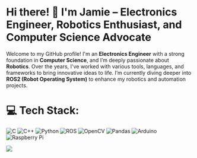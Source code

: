 # Hi there! 👋 I'm Jamie – Electronics Engineer, Robotics Enthusiast, and Computer Science Advocate

Welcome to my GitHub profile! I'm an **Electronics Engineer** with a strong foundation in **Computer Science**, and I’m deeply passionate about **Robotics**. Over the years, I've worked with various tools, languages, and frameworks to bring innovative ideas to life. I’m currently diving deeper into **ROS2 (Robot Operating System)** to enhance my robotics and automation projects.

# 💻 Tech Stack:
![C](https://img.shields.io/badge/c-%2300599C.svg?style=for-the-badge&logo=c&logoColor=white) ![C++](https://img.shields.io/badge/c++-%2300599C.svg?style=for-the-badge&logo=c%2B%2B&logoColor=white)  ![Python](https://img.shields.io/badge/python-3670A0?style=for-the-badge&logo=python&logoColor=ffdd54) ![ROS](https://img.shields.io/badge/ros-%230A0FF9.svg?style=for-the-badge&logo=ros&logoColor=white) ![OpenCV](https://img.shields.io/badge/opencv-%23white.svg?style=for-the-badge&logo=opencv&logoColor=white) ![Pandas](https://img.shields.io/badge/pandas-%23150458.svg?style=for-the-badge&logo=pandas&logoColor=white) ![Arduino](https://img.shields.io/badge/-Arduino-00979D?style=for-the-badge&logo=Arduino&logoColor=white) ![Raspberry Pi](https://img.shields.io/badge/-Raspberry_Pi-C51A4A?style=for-the-badge&logo=Raspberry-Pi)


[![](https://visitcount.itsvg.in/api?id=404JayNotFound&icon=0&color=0)](https://visitcount.itsvg.in)
